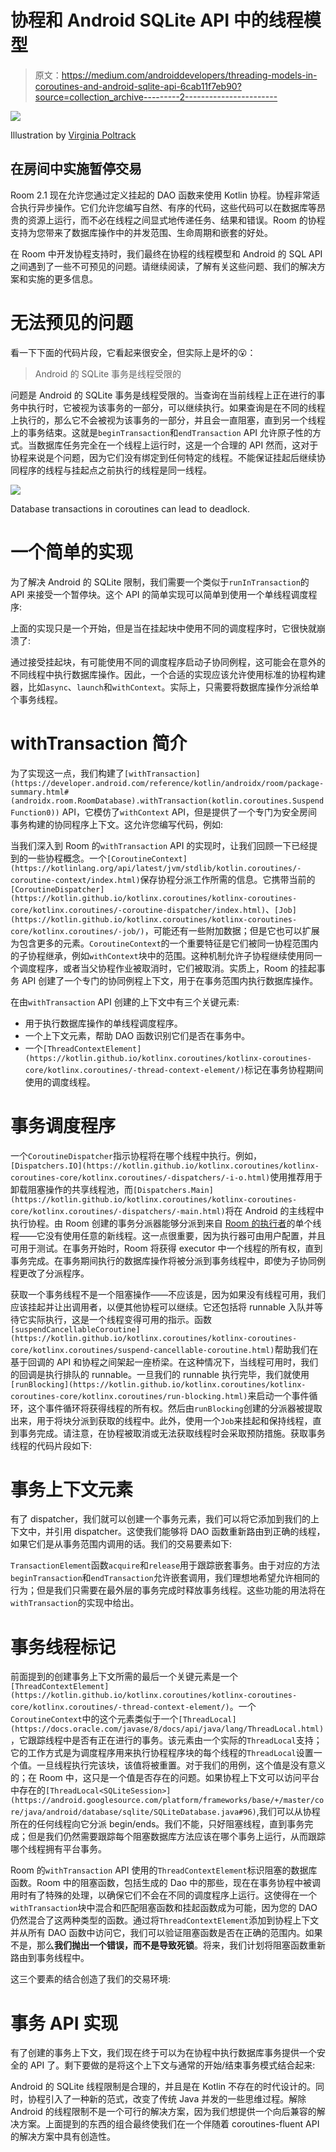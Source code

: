 # 协程和 Android SQLite API 中的线程模型

> 原文：<https://medium.com/androiddevelopers/threading-models-in-coroutines-and-android-sqlite-api-6cab11f7eb90?source=collection_archive---------2----------------------->

![](img/577060d3b329729e4a004d51fb3ba724.png)

Illustration by [Virginia Poltrack](https://twitter.com/VPoltrack)

## 在房间中实施暂停交易

Room 2.1 现在允许您通过定义挂起的 DAO 函数来使用 Kotlin 协程。协程非常适合执行异步操作。它们允许您编写自然、有序的代码，这些代码可以在数据库等昂贵的资源上运行，而不必在线程之间显式地传递任务、结果和错误。Room 的协程支持为您带来了数据库操作中的并发范围、生命周期和嵌套的好处。

在 Room 中开发协程支持时，我们最终在协程的线程模型和 Android 的 SQL API 之间遇到了一些不可预见的问题。请继续阅读，了解有关这些问题、我们的解决方案和实施的更多信息。

# 无法预见的问题

看一下下面的代码片段，它看起来很安全，但实际上是坏的😮：

> Android 的 SQLite 事务是线程受限的

问题是 Android 的 SQLite 事务是线程受限的。当查询在当前线程上正在进行的事务中执行时，它被视为该事务的一部分，可以继续执行。如果查询是在不同的线程上执行的，那么它不会被视为该事务的一部分，并且会一直阻塞，直到另一个线程上的事务结束。这就是`beginTransaction`和`endTransaction` API 允许原子性的方式。当数据库任务完全在一个线程上运行时，这是一个合理的 API 然而，这对于协程来说是个问题，因为它们没有绑定到任何特定的线程。不能保证挂起后继续协同程序的线程与挂起点之前执行的线程是同一线程。

![](img/49e1e5e3ccfb6bf9324c41fb1ee2b98c.png)

Database transactions in coroutines can lead to deadlock.

# 一个简单的实现

为了解决 Android 的 SQLite 限制，我们需要一个类似于`runInTransaction`的 API 来接受一个暂停块。这个 API 的简单实现可以简单到使用一个单线程调度程序:

上面的实现只是一个开始，但是当在挂起块中使用不同的调度程序时，它很快就崩溃了:

通过接受挂起块，有可能使用不同的调度程序启动子协同例程，这可能会在意外的不同线程中执行数据库操作。因此，一个合适的实现应该允许使用标准的协程构建器，比如`async`、`launch`和`withContext`。实际上，只需要将数据库操作分派给单个事务线程。

# withTransaction 简介

为了实现这一点，我们构建了`[withTransaction](https://developer.android.com/reference/kotlin/androidx/room/package-summary.html#(androidx.room.RoomDatabase).withTransaction(kotlin.coroutines.SuspendFunction0))` API，它模仿了`withContext` API，但是提供了一个专门为安全房间事务构建的协同程序上下文。这允许您编写代码，例如:

当我们深入到 Room 的`withTransaction` API 的实现时，让我们回顾一下已经提到的一些协程概念。一个`[CoroutineContext](https://kotlinlang.org/api/latest/jvm/stdlib/kotlin.coroutines/-coroutine-context/index.html)`保存协程分派工作所需的信息。它携带当前的`[CoroutineDispatcher](https://kotlin.github.io/kotlinx.coroutines/kotlinx-coroutines-core/kotlinx.coroutines/-coroutine-dispatcher/index.html)`、`[Job](https://kotlin.github.io/kotlinx.coroutines/kotlinx-coroutines-core/kotlinx.coroutines/-job/)`，可能还有一些附加数据；但是它也可以扩展为包含更多的元素。`CoroutineContext`的一个重要特征是它们被同一协程范围内的子协程继承，例如`withContext`块中的范围。这种机制允许子协程继续使用同一个调度程序，或者当父协程作业被取消时，它们被取消。实质上，Room 的挂起事务 API 创建了一个专门的协同例程上下文，用于在事务范围内执行数据库操作。

在由`withTransaction` API 创建的上下文中有三个关键元素:

*   用于执行数据库操作的单线程调度程序。
*   一个上下文元素，帮助 DAO 函数识别它们是否在事务中。
*   一个`[ThreadContextElement](https://kotlin.github.io/kotlinx.coroutines/kotlinx-coroutines-core/kotlinx.coroutines/-thread-context-element/)`标记在事务协程期间使用的调度线程。

# 事务调度程序

一个`CoroutineDispatcher`指示协程将在哪个线程中执行。例如，`[Dispatchers.IO](https://kotlin.github.io/kotlinx.coroutines/kotlinx-coroutines-core/kotlinx.coroutines/-dispatchers/-i-o.html)`使用推荐用于卸载阻塞操作的共享线程池，而`[Dispatchers.Main](https://kotlin.github.io/kotlinx.coroutines/kotlinx-coroutines-core/kotlinx.coroutines/-dispatchers/-main.html)`将在 Android 的主线程中执行协程。由 Room 创建的事务分派器能够分派到来自 [Room 的执行者](https://developer.android.com/reference/androidx/room/RoomDatabase.Builder.html#setQueryExecutor(java.util.concurrent.Executor))的单个线程——它没有使用任意的新线程。这一点很重要，因为执行器可由用户配置，并且可用于测试。在事务开始时，Room 将获得 executor 中一个线程的所有权，直到事务完成。在事务期间执行的数据库操作将被分派到事务线程中，即使为子协同例程更改了分派程序。

获取一个事务线程不是一个阻塞操作——不应该是，因为如果没有线程可用，我们应该挂起并让出调用者，以便其他协程可以继续。它还包括将 runnable 入队并等待它实际执行，这是一个线程变得可用的指示。函数`[suspendCancellableCoroutine](https://kotlin.github.io/kotlinx.coroutines/kotlinx-coroutines-core/kotlinx.coroutines/suspend-cancellable-coroutine.html)`帮助我们在基于回调的 API 和协程之间架起一座桥梁。在这种情况下，当线程可用时，我们的回调是执行排队的 runnable。一旦我们的 runnable 执行完毕，我们就使用`[runBlocking](https://kotlin.github.io/kotlinx.coroutines/kotlinx-coroutines-core/kotlinx.coroutines/run-blocking.html)`来启动一个事件循环，这个事件循环将获得线程的所有权。然后由`runBlocking`创建的分派器被提取出来，用于将块分派到获取的线程中。此外，使用一个`Job`来挂起和保持线程，直到事务完成。请注意，在协程被取消或无法获取线程时会采取预防措施。获取事务线程的代码片段如下:

# 事务上下文元素

有了 dispatcher，我们就可以创建一个事务元素，我们可以将它添加到我们的上下文中，并引用 dispatcher。这使我们能够将 DAO 函数重新路由到正确的线程，如果它们是从事务范围内调用的话。我们的交易要素如下:

`TransactionElement`函数`acquire`和`release`用于跟踪嵌套事务。由于对应的方法`beginTransaction`和`endTransaction`允许嵌套调用，我们理想地希望允许相同的行为；但是我们只需要在最外层的事务完成时释放事务线程。这些功能的用法将在`withTransaction`的实现中给出。

# 事务线程标记

前面提到的创建事务上下文所需的最后一个关键元素是一个`[ThreadContextElement](https://kotlin.github.io/kotlinx.coroutines/kotlinx-coroutines-core/kotlinx.coroutines/-thread-context-element/)`。一个`CoroutineContext`中的这个元素类似于一个`[ThreadLocal](https://docs.oracle.com/javase/8/docs/api/java/lang/ThreadLocal.html)`，它跟踪线程中是否有正在进行的事务。该元素由一个实际的`ThreadLocal`支持；它的工作方式是为调度程序用来执行协程程序块的每个线程的`ThreadLocal`设置一个值。一旦线程执行完该块，该值将被重置。对于我们的用例，这个值是没有意义的；在 Room 中，这只是一个值是否存在的问题。如果协程上下文可以访问平台中存在的`[ThreadLocal<SQLiteSession>](https://android.googlesource.com/platform/frameworks/base/+/master/core/java/android/database/sqlite/SQLiteDatabase.java#96)`,我们可以从协程所在的任何线程向它分派 begin/ends。我们不能，只好阻塞线程，直到事务完成；但是我们仍然需要跟踪每个阻塞数据库方法应该在哪个事务上运行，从而跟踪哪个线程拥有平台事务。

Room 的`withTransaction` API 使用的`ThreadContextElement`标识阻塞的数据库函数。Room 中的阻塞函数，包括生成的 Dao 中的那些，现在在事务协程中被调用时有了特殊的处理，以确保它们不会在不同的调度程序上运行。这使得在一个`withTransaction`块中混合和匹配阻塞函数和挂起函数成为可能，因为您的 DAO 仍然混合了这两种类型的函数。通过将`ThreadContextElement`添加到协程上下文并从所有 DAO 函数中访问它，我们可以验证阻塞函数是否在正确的范围内。如果不是，那么**我们抛出一个错误，而不是导致死锁**。将来，我们计划将阻塞函数重新路由到事务线程中。

这三个要素的结合创造了我们的交易环境:

# 事务 API 实现

有了创建的事务上下文，我们现在终于可以为在协程中执行数据库事务提供一个安全的 API 了。剩下要做的是将这个上下文与通常的开始/结束事务模式结合起来:

Android 的 SQLite 线程限制是合理的，并且是在 Kotlin 不存在的时代设计的。同时，协程引入了一种新的范式，改变了传统 Java 并发的一些思维过程。解除 Android 的线程限制不是一个可行的解决方案，因为我们想提供一个向后兼容的解决方案。上面提到的东西的组合最终使我们在一个伴随着 coroutines-fluent API 的解决方案中具有创造性。